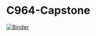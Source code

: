 # C964-Capstone
[![Binder](https://mybinder.org/badge_logo.svg)](https://mybinder.org/v2/gh/phirestalker/C964-Capstone.git/HEAD?labpath=c964-capstone-project.ipynb)
